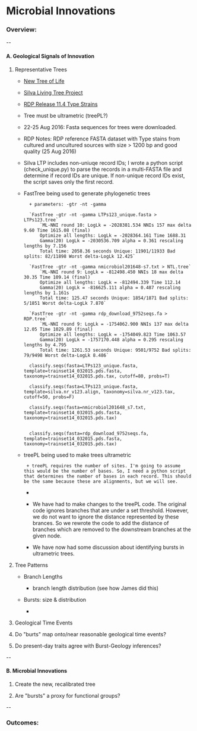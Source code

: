 # Microbial Innovations

### Overview:

--

#### A. Geological Signals of Innovation

1. Representative Trees

	- [New Tree of Life](http://www.nature.com/articles/nmicrobiol201648)
	- [Silva Living Tree Project](https://www.arb-silva.de/projects/living-tree/)
	- [RDP Release 11.4 Type Strains](https://rdp.cme.msu.edu/misc/rel10info.jsp)
	- Tree must be ultrametric (treePL?)

	- 22-25 Aug 2016: Fasta sequences for trees were downloaded.
	- RDP Notes: RDP reference FASTA dataset with Type stains from cultured and uncultured sources with size > 1200 bp and good quality (25 Aug 2016)
	- Silva LTP includes non-uniuqe record IDs; I wrote a python script (check_unique.py) to parse the records in a multi-FASTA file and determine if record IDs are unique. If non-unique record IDs exist, the script saves only the first record.

	- FastTree being used to generate phylogenetic trees

			+ parameters: -gtr -nt -gamma

			`FastTree -gtr -nt -gamma LTPs123_unique.fasta > LTPs123.tree`
				`ML-NNI round 10: LogLk = -2028381.534 NNIs 157 max delta 9.60 Time 1615.08 (final)
				Optimize all lengths: LogLk = -2028364.161 Time 1688.31
				Gamma(20) LogLk = -2030536.709 alpha = 0.361 rescaling lengths by 7.156   
				Total time: 2058.36 seconds Unique: 11901/11933 Bad splits: 82/11898 Worst delta-LogLk 12.425`

			`FastTree -gtr -nt -gamma nmicrobiol201648-s7.txt > NTL.tree`
				`ML-NNI round 9: LogLk = -812498.450 NNIs 18 max delta 30.35 Time 109.14 (final)
				Optimize all lengths: LogLk = -812494.339 Time 112.14
				Gamma(20) LogLk = -816625.111 alpha = 0.487 rescaling lengths by 1.161s   
				Total time: 125.47 seconds Unique: 1854/1871 Bad splits: 5/1851 Worst delta-LogLk 7.870`

			`FastTree -gtr -nt -gamma rdp_download_9752seqs.fa > RDP.tree`
				`ML-NNI round 9: LogLk = -1754062.900 NNIs 137 max delta 12.05 Time 1029.89 (final)
				Optimize all lengths: LogLk = -1754049.823 Time 1063.57
				Gamma(20) LogLk = -1757170.448 alpha = 0.295 rescaling lengths by 4.795   
				Total time: 1261.53 seconds Unique: 9501/9752 Bad splits: 79/9498 Worst delta-LogLk 8.486`

			classify.seqs(fasta=LTPs123_unique.fasta, template=trainset14_032015.pds.fasta, taxonomy=trainset14_032015.pds.tax, cutoff=80, probs=T)

			classify.seqs(fasta=LTPs123_unique.fasta, template=silva.nr_v123.align, taxonomy=silva.nr_v123.tax, cutoff=50, probs=F)

			classify.seqs(fasta=nmicrobiol201648_s7.txt, template=trainset14_032015.pds.fasta, taxonomy=trainset14_032015.pds.tax)


			classify.seqs(fasta=rdp_download_9752seqs.fa, template=trainset14_032015.pds.fasta, taxonomy=trainset14_032015.pds.tax)

	 - treePL being used to make trees ultrametric


	 		+ treePL requires the number of sites. I'm going to assume this would be the number of bases. So, I need a python script that determines the number of bases in each record. This should be the same because these are alignments, but we will see.

		-

		+ We have had to make changes to the treePL code. The original code ignores branches that are under a set threshold. However, we do not want to ignore the distance represented by these brances. So we rewrote the code to add the distance of branches which are removed to the downstream branches at the given node.

		+ We have now had some discussion about identifying bursts in ultrametric trees.  

2. Tree Patterns

	- Branch Lengths

		+ branch length distribution (see how James did this)

	- Bursts: size & distribution

		+

3. Geological Time Events

4. Do "burts" map onto/near reasonable geological time events?

5. Do present-day traits agree with Burst-Geology inferences?

--

#### B. Microbial Innovations

1. Create the new, recalibrated tree

2. Are "bursts" a proxy for functional groups?

--

### Outcomes:
